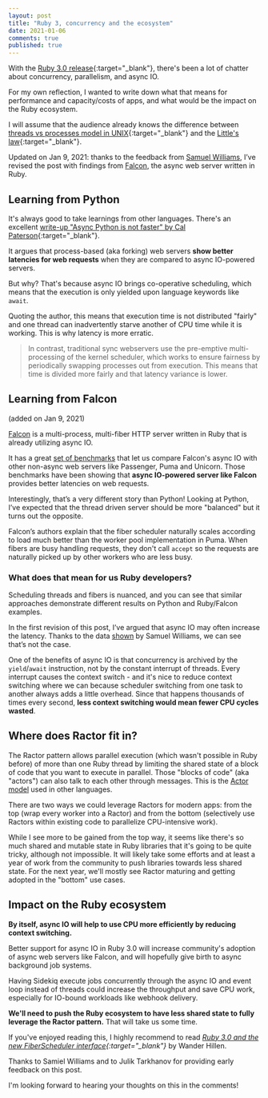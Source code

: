 ```yaml
---
layout: post
title: "Ruby 3, concurrency and the ecosystem"
date: 2021-01-06
comments: true
published: true
---
```


With the [Ruby 3.0 release](http://www.ruby-lang.org/en/news/2020/12/25/ruby-3-0-0-released/){:target="\_blank"}, there's been a lot of chatter about concurrency, parallelism, and async IO.

For my own reflection, I wanted to write down what that means for performance and capacity/costs of apps, and what would be the impact on the Ruby ecosystem.

I will assume that the audience already knows the difference between [threads vs processes model in UNIX](<https://en.wikipedia.org/wiki/Thread_(computing)#Threads_vs._processes_pros_and_cons>){:target="\_blank"} and the [Little's law](https://en.wikipedia.org/wiki/Little%27s_law){:target="\_blank"}.

<p class="upd">
Updated on Jan 9, 2021: thanks to the feedback from <a href="https://github.com/ioquatix" target="_blank">Samuel Williams</a>, I’ve revised the post with findings from <a href="https://github.com/socketry/falcon" target="_blank">Falcon</a>, the async web server written in Ruby.</p>

## Learning from Python

It's always good to take learnings from other languages. There's an excellent [write-up "Async Python is not faster" by Cal Paterson](http://calpaterson.com/async-python-is-not-faster.html){:target="\_blank"}.

It argues that process-based (aka forking) web servers **show better latencies for web requests** when they are compared to async IO-powered servers.

But why? That's because async IO brings co-operative scheduling, which means that the execution is only yielded upon language keywords like `await`.

Quoting the author, this means that execution time is not distributed "fairly" and one thread can inadvertently starve another of CPU time while it is working. This is why latency is more erratic.

> In contrast, traditional sync webservers use the pre-emptive multi-processing of the kernel scheduler, which works to ensure fairness by periodically swapping processes out from execution. This means that time is divided more fairly and that latency variance is lower.

## Learning from Falcon

<p class="upd">
(added on Jan 9, 2021)
</p>

[Falcon](https://github.com/socketry/falcon) is a multi-process, multi-fiber HTTP server written in Ruby that is already utilizing async IO.

It has a great [set of benchmarks](https://github.com/socketry/falcon-benchmark) that let us compare Falcon's async IO with other non-async web servers like Passenger, Puma and Unicorn. Those benchmarks have been showing that **async IO-powered server like Falcon** provides better latencies on web requests.

Interestingly, that’s a very different story than Python! Looking at Python, I’ve expected that the thread driven server should be more "balanced" but it turns out the opposite.

Falcon’s authors explain that the fiber scheduler naturally scales according to load much better than the worker pool implementation in Puma. When fibers are busy handling requests, they don't call `accept` so the requests are naturally picked up by other workers who are less busy.

### What does that mean for us Ruby developers?

Scheduling threads and fibers is nuanced, and you can see that similar approaches demonstrate different results on Python and Ruby/Falcon examples.

In the first revision of this post, I’ve argued that async IO may often increase the latency. Thanks to the data [shown](https://github.com/socketry/falcon-benchmark) by Samuel Williams, we can see that’s not the case.

One of the benefits of async IO is that concurrency is archived by the `yield`/`await` instruction, not by the constant interrupt of threads. Every interrupt causes the context switch - and it's nice to reduce context switching where we can because scheduler switching from one task to another always adds a little overhead. Since that happens thousands of times every second, **less context switching would mean fewer CPU cycles wasted**.

## Where does Ractor fit in?

The Ractor pattern allows parallel execution (which wasn't possible in Ruby before) of more than one Ruby thread by limiting the shared state of a block of code that you want to execute in parallel. Those "blocks of code" (aka "actors") can also talk to each other through messages. This is the [Actor model](https://en.wikipedia.org/wiki/Actor_model) used in other languages.

There are two ways we could leverage Ractors for modern apps: from the top (wrap every worker into a Ractor) and from the bottom (selectively use Ractors within existing code to parallelize CPU-intensive work).

While I see more to be gained from the top way, it seems like there's so much shared and mutable state in Ruby libraries that it's going to be quite tricky, although not impossible. It will likely take some efforts and at least a year of work from the community to push libraries towards less shared state. For the next year, we'll mostly see Ractor maturing and getting adopted in the "bottom" use cases.

## Impact on the Ruby ecosystem

**By itself, async IO will help to use CPU more efficiently by reducing context switching.**

Better support for async IO in Ruby 3.0 will increase community's adoption of async web servers like Falcon, and will hopefully give birth to async background job systems.

Having Sidekiq execute jobs concurrently through the async IO and event loop instead of threads could increase the throughput and save CPU work, especially for IO-bound workloads like webhook delivery.

**We'll need to push the Ruby ecosystem to have less shared state to fully leverage the Ractor pattern.** That will take us some time.

If you've enjoyed reading this, I highly recommend to read _[Ruby 3.0 and the new FiberScheduler interface](http://wjwh.eu/posts/2020-12-28-ruby-fiber-scheduler-c-extension.html){:target="\_blank"}_ by Wander Hillen.

Thanks to Samiel Williams and to Julik Tarkhanov for providing early feedback on this post.

I'm looking forward to hearing your thoughts on this in the comments!
